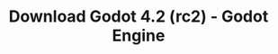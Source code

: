 ---
# Generated by /tools/generators/src/download_archive_generator !!! do not edit by hand !!!
title: 'Download Godot 4.2 (rc2) - Godot Engine'
type: 'download/archive'
name: '4.2'
flavor: 'rc2'
release_date: '2023-11-24T03:00:00-00:00'
release_notes: 'article/release-candidate-godot-4-2-rc-2/'
primaryPlatforms:
  - 'android.apk'
  - 'linux.64'
  - 'macos.universal'
  - 'windows.64'
  - 'web'
  - 'templates'
links:
  android.apk:
    name: 'android.apk'
    title: 'Android'
    caption: 'APK Universal (ARM64 + ARMv7 + x86_64 + x86)'
    tags:
      - 'APK download'
      - 'ARM64/v7'
      - 'x86 (64 & 32 bit)'
    hosts:
      github_builds:
        regular: 'https://github.com/godotengine/godot-builds/releases/download/4.2-rc2/Godot_v4.2-rc2_android_editor.apk'
        mono: '#'
      github:
        regular: 'https://github.com/godotengine/godot/releases/download/4.2-rc2/Godot_v4.2-rc2_android_editor.apk'
        mono: '#'
  linux.64:
    name: 'linux.64'
    title: 'Linux'
    caption: 'Padrão (x86_64)'
    tags:
      - '64 bit'
    hosts:
      github_builds:
        regular: 'https://github.com/godotengine/godot-builds/releases/download/4.2-rc2/Godot_v4.2-rc2_linux.x86_64.zip'
        mono: 'https://github.com/godotengine/godot-builds/releases/download/4.2-rc2/Godot_v4.2-rc2_mono_linux_x86_64.zip'
      github:
        regular: 'https://github.com/godotengine/godot/releases/download/4.2-rc2/Godot_v4.2-rc2_linux.x86_64.zip'
        mono: 'https://github.com/godotengine/godot/releases/download/4.2-rc2/Godot_v4.2-rc2_mono_linux_x86_64.zip'
  macos.universal:
    name: 'macos.universal'
    title: 'macOS'
    caption: 'Universal (x86_64 + Silício da Apple)'
    tags:
      - 'Intel/Apple Silicon'
      - '64 bit'
    hosts:
      github_builds:
        regular: 'https://github.com/godotengine/godot-builds/releases/download/4.2-rc2/Godot_v4.2-rc2_macos.universal.zip'
        mono: 'https://github.com/godotengine/godot-builds/releases/download/4.2-rc2/Godot_v4.2-rc2_mono_macos.universal.zip'
      github:
        regular: 'https://github.com/godotengine/godot/releases/download/4.2-rc2/Godot_v4.2-rc2_macos.universal.zip'
        mono: 'https://github.com/godotengine/godot/releases/download/4.2-rc2/Godot_v4.2-rc2_mono_macos.universal.zip'
  windows.64:
    name: 'windows.64'
    title: 'Windows'
    caption: 'Padrão (x86_64)'
    tags:
      - '64 bit'
    hosts:
      github_builds:
        regular: 'https://github.com/godotengine/godot-builds/releases/download/4.2-rc2/Godot_v4.2-rc2_win64.exe.zip'
        mono: 'https://github.com/godotengine/godot-builds/releases/download/4.2-rc2/Godot_v4.2-rc2_mono_win64.zip'
      github:
        regular: 'https://github.com/godotengine/godot/releases/download/4.2-rc2/Godot_v4.2-rc2_win64.exe.zip'
        mono: 'https://github.com/godotengine/godot/releases/download/4.2-rc2/Godot_v4.2-rc2_mono_win64.zip'
  web:
    name: 'web'
    title: 'Editor Web'
    caption: ''
    tags:
      - 'Self-hosted'
      - 'Cross-platform'
    hosts:
      github_builds:
        regular: 'https://github.com/godotengine/godot-builds/releases/download/4.2-rc2/Godot_v4.2-rc2_web_editor.zip'
        mono: '#'
      github:
        regular: 'https://github.com/godotengine/godot/releases/download/4.2-rc2/Godot_v4.2-rc2_web_editor.zip'
        mono: '#'
  linux.arm64:
    name: 'linux.arm64'
    title: 'Linux'
    caption: 'Padrão (ARM64)'
    tags:
      - 'ARM64'
      - '64 bit'
    hosts:
      github_builds:
        regular: 'https://github.com/godotengine/godot-builds/releases/download/4.2-rc2/Godot_v4.2-rc2_linux.arm64.zip'
        mono: 'https://github.com/godotengine/godot-builds/releases/download/4.2-rc2/Godot_v4.2-rc2_mono_linux_arm64.zip'
      github:
        regular: 'https://github.com/godotengine/godot/releases/download/4.2-rc2/Godot_v4.2-rc2_linux.arm64.zip'
        mono: 'https://github.com/godotengine/godot/releases/download/4.2-rc2/Godot_v4.2-rc2_mono_linux_arm64.zip'
  linux.32:
    name: 'linux.32'
    title: 'Linux'
    caption: 'Padrão (x86)'
    tags:
      - '32 bit'
    hosts:
      github_builds:
        regular: 'https://github.com/godotengine/godot-builds/releases/download/4.2-rc2/Godot_v4.2-rc2_linux.x86_32.zip'
        mono: 'https://github.com/godotengine/godot-builds/releases/download/4.2-rc2/Godot_v4.2-rc2_mono_linux_x86_32.zip'
      github:
        regular: 'https://github.com/godotengine/godot/releases/download/4.2-rc2/Godot_v4.2-rc2_linux.x86_32.zip'
        mono: 'https://github.com/godotengine/godot/releases/download/4.2-rc2/Godot_v4.2-rc2_mono_linux_x86_32.zip'
  linux.arm32:
    name: 'linux.arm32'
    title: 'Linux'
    caption: 'Padrão (ARM32)'
    tags:
      - 'ARM32'
      - '32 bit'
    hosts:
      github_builds:
        regular: 'https://github.com/godotengine/godot-builds/releases/download/4.2-rc2/Godot_v4.2-rc2_linux.arm32.zip'
        mono: 'https://github.com/godotengine/godot-builds/releases/download/4.2-rc2/Godot_v4.2-rc2_mono_linux_arm32.zip'
      github:
        regular: 'https://github.com/godotengine/godot/releases/download/4.2-rc2/Godot_v4.2-rc2_linux.arm32.zip'
        mono: 'https://github.com/godotengine/godot/releases/download/4.2-rc2/Godot_v4.2-rc2_mono_linux_arm32.zip'
  windows.32:
    name: 'windows.32'
    title: 'Windows'
    caption: 'Padrão (x86)'
    tags:
      - '32 bit'
    hosts:
      github_builds:
        regular: 'https://github.com/godotengine/godot-builds/releases/download/4.2-rc2/Godot_v4.2-rc2_win32.exe.zip'
        mono: 'https://github.com/godotengine/godot-builds/releases/download/4.2-rc2/Godot_v4.2-rc2_mono_win32.zip'
      github:
        regular: 'https://github.com/godotengine/godot/releases/download/4.2-rc2/Godot_v4.2-rc2_win32.exe.zip'
        mono: 'https://github.com/godotengine/godot/releases/download/4.2-rc2/Godot_v4.2-rc2_mono_win32.zip'
  aar_library:
    name: 'aar_library'
    title: 'Biblioteca de AAR'
    caption: ''
    tags:
      - 'Android plugins'
      - 'Java'
      - 'Kotlin'
    hosts:
      github_builds:
        regular: 'https://github.com/godotengine/godot-builds/releases/download/4.2-rc2/godot-lib.4.2.rc2.template_release.aar'
        mono: '#'
      github:
        regular: 'https://github.com/godotengine/godot/releases/download/4.2-rc2/godot-lib.4.2.rc2.template_release.aar'
        mono: '#'
  templates:
    name: 'templates'
    title: 'Modelos de exportação'
    caption: ''
    tags:
      - 'Utilizado para exportar os seus jogos para todas as plataformas suportadas'
    hosts:
      github_builds:
        regular: 'https://github.com/godotengine/godot-builds/releases/download/4.2-rc2/Godot_v4.2-rc2_export_templates.tpz'
        mono: 'https://github.com/godotengine/godot-builds/releases/download/4.2-rc2/Godot_v4.2-rc2_mono_export_templates.tpz'
      github:
        regular: 'https://github.com/godotengine/godot/releases/download/4.2-rc2/Godot_v4.2-rc2_export_templates.tpz'
        mono: 'https://github.com/godotengine/godot/releases/download/4.2-rc2/Godot_v4.2-rc2_mono_export_templates.tpz'
---